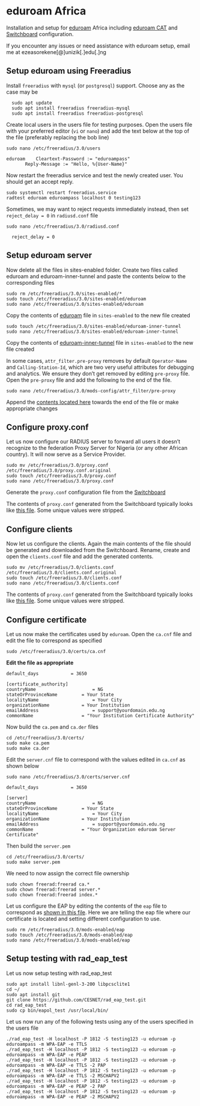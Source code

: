 # eduroam Africa
Installation and setup for [eduroam](https://www.eduroam.org) Africa including [eduroam CAT](https://cat.eduroam.org) and [Switchboard](https://switchboard.eduroam.africa) configuration.

If you encounter any issues or need assistance with eduroam setup, email me at ezeasorekene[@]unizik[.]edu[.]ng

## Setup eduroam using Freeradius
Install `freeradius` with `mysql` (or `postgresql`) support. Choose any as the case may be
```
  sudo apt update
  sudo apt install freeradius freeradius-mysql
  sudo apt install freeradius freeradius-postgresql
```

Create local users in the users file for testing purposes. Open the users file with your preferred editor (`vi` or `nano`) and add the text below at the top of the file (preferably replacing the bob line)
```
sudo nano /etc/freeradius/3.0/users
```

```
eduroam    Cleartext-Password := "eduroampass"
       Reply-Message := "Hello, %{User-Name}"
```
Now restart the freeradius service and test the newly created user. You should get an accept reply.
```
sudo systemctl restart freeradius.service
radtest eduroam eduroampass localhost 0 testing123
```
Sometimes, we may want to reject requests immediately instead, then set `reject_delay = 0` in `radiusd.conf` file
```
sudo nano /etc/freeradius/3.0/radiusd.conf
```
```
  reject_delay = 0
```
## Setup eduroam server
Now delete all the files in sites-enabled folder. Create two files called eduroam and eduroam-inner-tunnel and paste the contents below to the corresponding files
```
sudo rm /etc/freeradius/3.0/sites-enabled/*
sudo touch /etc/freeradius/3.0/sites-enabled/eduroam
sudo nano /etc/freeradius/3.0/sites-enabled/eduroam
```
Copy the contents of [eduroam](https://github.com/ezeasorekene/eduroam-ng/blob/master/sites-enabled/eduroam) file in `sites-enabled` to the new file created
```
sudo touch /etc/freeradius/3.0/sites-enabled/eduroam-inner-tunnel
sudo nano /etc/freeradius/3.0/sites-enabled/eduroam-inner-tunnel
```
Copy the contents of [eduroam-inner-tunnel](https://github.com/ezeasorekene/eduroam-ng/blob/master/sites-enabled/eduroam-inner-tunnel) file in `sites-enabled` to the new file created


In some cases, `attr_filter.pre-proxy` removes by default `Operator-Name` and `Calling-Station-Id`, which are two very useful attributes for debugging and analytics. We ensure they don’t get removed by editing `pre-proxy` file. Open the `pre-proxy` file and add the following to the end of the file.
```
sudo nano /etc/freeradius/3.0/mods-config/attr_filter/pre-proxy
```
Append the [contents located here](https://github.com/ezeasorekene/eduroam-ng/blob/master/others/pre-proxy) towards the end of the file or make appropriate changes

## Configure proxy.conf
Let us now configure our RADIUS server to forward all users it doesn’t recognize to the federation Proxy Server for Nigeria (or any other African country). It will now serve as a Service Provider.
```
sudo mv /etc/freeradius/3.0/proxy.conf /etc/freeradius/3.0/proxy.conf.original
sudo touch /etc/freeradius/3.0/proxy.conf
sudo nano /etc/freeradius/3.0/proxy.conf
```
Generate the `proxy.conf` configuration file from the [Switchboard](https://switchboard.eduroam.africa)

The contents of `proxy.conf` generated from the Switchboard typically looks like [this file](https://github.com/ezeasorekene/eduroam-ng/blob/master/switchboard/proxy.conf). Some unique values were stripped.

## Configure clients
Now let us configure the clients. Again the main contents of the file should be generated and downloaded from the Switchboard. Rename, create and open the `clients.conf` file and add the generated contents.
```
sudo mv /etc/freeradius/3.0/clients.conf /etc/freeradius/3.0/clients.conf.original
sudo touch /etc/freeradius/3.0/clients.conf
sudo nano /etc/freeradius/3.0/clients.conf
```
The contents of `proxy.conf` generated from the Switchboard typically looks like [this file](https://github.com/ezeasorekene/eduroam-ng/blob/master/switchboard/clients.conf). Some unique values were stripped.

## Configure certificate
Let us now make the certificates used by `eduroam`. Open the `ca.cnf` file and edit the file to correspond as specified
```
sudo /etc/freeradius/3.0/certs/ca.cnf
```
**Edit the file as appropriate**
```
default_days            = 3650

[certificate_authority]
countryName             		= NG
stateOrProvinceName     	= Your State
localityName            		= Your City
organizationName        	= Your Institution
emailAddress            		= support@yourdomain.edu.ng
commonName              	= "Your Institution Certificate Authority"
```
Now build the `ca.pem` and `ca.der` files
```
cd /etc/freeradius/3.0/certs/
sudo make ca.pem
sudo make ca.der
```
Edit the `server.cnf` file to correspond with the values edited in `ca.cnf` as shown below
```
sudo nano /etc/freeradius/3.0/certs/server.cnf
```
```
default_days            = 3650

[server]
countryName             		= NG
stateOrProvinceName     	= Your State
localityName            		= Your City
organizationName        	= Your Institution
emailAddress            		= support@yourdomain.edu.ng
commonName              	= "Your Organization eduroam Server Certificate"
```
Then build the `server.pem`
```
cd /etc/freeradius/3.0/certs/
sudo make server.pem
```
We need to now assign the correct file ownership
```
sudo chown freerad:freerad ca.*
sudo chown freerad:freerad server.*
sudo chown freerad:freerad index.*
```
Let us configure the EAP by editing the contents of the `eap` file to correspond as [shown in this file](https://github.com/ezeasorekene/eduroam-ng/blob/master/mods-enabled/eap). Here we are telling the eap file where our certificate is located and setting different configuration to use.
```
sudo rm /etc/freeradius/3.0/mods-enabled/eap
sudo touch /etc/freeradius/3.0/mods-enabled/eap
sudo nano /etc/freeradius/3.0/mods-enabled/eap
```
## Setup testing with rad_eap_test
Let us now setup testing with rad_eap_test
```
sudo apt install libnl-genl-3-200 libpcsclite1
cd ~/
sudo apt install git
git clone https://github.com/CESNET/rad_eap_test.git
cd rad_eap_test
sudo cp bin/eapol_test /usr/local/bin/
```
Let us now run any of the following tests using any of the users specified in the users file
```
./rad_eap_test -H localhost -P 1812 -S testing123 -u eduroam -p eduroampass -m WPA-EAP -e TTLS
./rad_eap_test -H localhost -P 1812 -S testing123 -u eduroam -p eduroampass -m WPA-EAP -e PEAP
./rad_eap_test -H localhost -P 1812 -S testing123 -u eduroam -p eduroampass -m WPA-EAP -e TTLS -2 PAP
./rad_eap_test -H localhost -P 1812 -S testing123 -u eduroam -p eduroampass -m WPA-EAP -e TTLS -2 MSCHAPV2
./rad_eap_test -H localhost -P 1812 -S testing123 -u eduroam -p eduroampass -m WPA-EAP -e PEAP -2 PAP
./rad_eap_test -H localhost -P 1812 -S testing123 -u eduroam -p eduroampass -m WPA-EAP -e PEAP -2 MSCHAPV2
```
